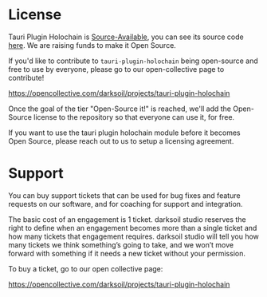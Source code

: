# License

Tauri Plugin Holochain is [Source-Available](https://en.wikipedia.org/wiki/Source-available_software), you can see its source code [here](https://github.com/darksoil-studio/tauri-plugin-holochain). We are raising funds to make it Open Source. 

If you'd like to contribute to `tauri-plugin-holochain` being open-source and free to use by everyone, please go to our open-collective page to contribute!

https://opencollective.com/darksoil/projects/tauri-plugin-holochain

Once the goal of the tier "Open-Source it!" is reached, we'll add the Open-Source license to the repository so that everyone can use it, for free.

If you want to use the tauri plugin holochain module before it becomes Open Source, please reach out to us to setup a licensing agreement.

# Support

You can buy support tickets that can be used for bug fixes and feature requests on our software, and for coaching for support and integration.

The basic cost of an engagement is 1 ticket. darksoil studio reserves the right to define when an engagement becomes more than a single ticket and how many tickets that engagement requires. darksoil studio will tell you how many tickets we think something’s going to take, and we won’t move forward with something if it needs a new ticket without your permission. 

To buy a ticket, go to our open collective page:

https://opencollective.com/darksoil/projects/tauri-plugin-holochain

